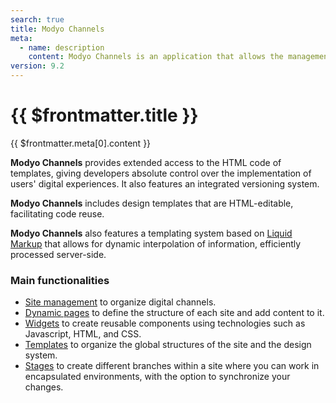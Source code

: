 ```yaml
---
search: true
title: Modyo Channels
meta:
  - name: description
    content: Modyo Channels is an application that allows the management of content and Web applications for multiple sites and languages in a centralized way.
version: 9.2
---
```


# {{ $frontmatter.title }}

{{ $frontmatter.meta[0].content }}

**Modyo Channels** provides extended access to the HTML code of templates, giving developers absolute control over the implementation of users' digital experiences. It also features an integrated versioning system.

**Modyo Channels** includes design templates that are HTML-editable, facilitating code reuse.

**Modyo Channels** also features a templating system based on [Liquid Markup](/en/platform/channels/liquid-markup) that allows for dynamic interpolation of information, efficiently processed server-side.

### Main functionalities

- [Site management](/en/platform/channels/sites) to organize digital channels.
- [Dynamic pages](/en/platform/channels/pages) to define the structure of each site and add content to it.
- [Widgets](/en/platform/channels/widgets) to create reusable components using technologies such as Javascript, HTML, and CSS.
- [Templates](/en/platform/channels/templates) to organize the global structures of the site and the design system.
- [Stages](/en/platform/channels/sites#stages) to create different branches within a site where you can work in encapsulated environments, with the option to synchronize your changes.